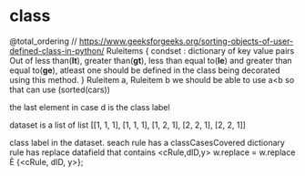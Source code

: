 # class 

@total_ordering    // https://www.geeksforgeeks.org/sorting-objects-of-user-defined-class-in-python/ 
Ruleitems
{
condset : dictionary of key value pairs
Out of less than(__lt__), greater than(__gt__), less than equal to(__le__) and greater than equal to(__ge__), atleast one should be defined in the class being decorated using this method.
}
Ruleitem a, Ruleitem b 
we should be able to use a<b 
so that can use (sorted(cars))



the last element in case d is the class label 

dataset is a list of list  [[1, 1, 1], [1, 1, 1], [1, 2, 1], [2, 2, 1], [2, 2, 1]]

class label in the dataset.
seach rule has a classCasesCovered dictionary
rule has replace datafield that contains <cRule,dID,y>
w.replace = w.replace È {<cRule, dID, y>};